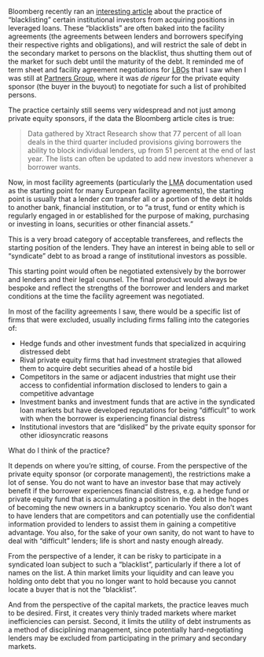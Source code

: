 <p class="lede">Bloomberg recently ran an <a href="http://www.bloomberg.com/news/2014-12-18/there-s-a-blacklist-in-800-billion-of-u-s-loans-and-it-s-legal.html">interesting article</a> about the practice of “blacklisting” certain institutional investors from acquiring positions in leveraged loans. These “blacklists” are often baked into the facility agreements (the agreements between lenders and borrowers specifying their respective rights and obligations), and will restrict the sale of debt in the secondary market to persons on the blacklist, thus shutting them out of the market for such debt until the maturity of the debt. It reminded me of term sheet and facility agreement negotiations for <abbr title="Leveraged Buyouts">LBOs</abbr> that I saw when I was still at <a href="">Partners Group</a>, where it was <i>de rigeur</i> for the private equity sponsor (the buyer in the buyout) to negotiate for such a list of prohibited persons.</p> 

The practice certainly still seems very widespread and not just among private equity sponsors, if the data the Bloomberg article cites is true: 

> Data gathered by Xtract Research show that 77 percent of all 
> loan deals in the third quarter included provisions giving borrowers 
> the ability to block individual lenders, up from 51 percent at the 
> end of last year. The lists can often be updated to add new 
> investors whenever a borrower wants. 

Now, in most facility agreements (particularly the <abbr title="Loan Market Association">LMA</abbr> documentation used as the starting point for many European facility agreements), the starting point is usually that a lender _can_ transfer all or a portion of the debt it holds to another bank, financial institution, or to <q>a trust, fund or entity which is regularly engaged in or established for the purpose of making, purchasing or investing in loans, securities or other financial assets.</q> 

This is a very broad category of acceptable transferees, and reflects the starting position of the lenders. They have an interest in being able to sell or “syndicate” debt to as broad a range of institutional investors as possible. 

This starting point would often be negotiated extensively by the borrower and lenders and their legal counsel. The final product would always be bespoke and reflect the strengths of the borrower and lenders and market conditions at the time the facility agreement was negotiated. 

In most of the facility agreements I saw, there would be a specific list of firms that were excluded, usually including firms falling into the categories of:

*   Hedge funds and other investment funds that specialized in acquiring distressed debt
*   Rival private equity firms that had investment strategies that allowed them to acquire debt securities ahead of a hostile bid 
*   Competitors in the same or adjacent industries that might use their access to confidential information disclosed to lenders to gain a competitive advantage 
*   Investment banks and investment funds that are active in the syndicated loan markets but have developed reputations for being “difficult” to work with when the borrower is experiencing financial distress
*   Institutional investors that are “disliked” by the private equity sponsor for other idiosyncratic reasons 

What do I think of the practice? 

It depends on where you’re sitting, of course. From the perspective of the private equity sponsor (or corporate management), the restrictions make a lot of sense. You do not want to have an investor base that may actively benefit if the borrower experiences financial distress, e.g. a hedge fund or private equity fund that is accumulating a position in the debt in the hopes of becoming the new owners in a bankruptcy scenario. You also don’t want to have lenders that are competitors and can potentially use the confidential information provided to lenders to assist them in gaining a competitive advantage. You also, for the sake of your own sanity, do not want to have to deal with “difficult” lenders; life is short and nasty enough already.  

From the perspective of a lender, it can be risky to participate in a syndicated loan subject to such a “blacklist”, particularly if there a lot of names on the list. A thin market limits your liquidity and can leave you holding onto debt that you no longer want to hold because you cannot locate a buyer that is not the “blacklist”. 

And from the perspective of the capital markets, the practice leaves much to be desired. First, it creates very thinly traded markets where market inefficiencies can persist. Second, it limits the utility of debt instruments as a method of disciplining management, since potentially hard-negotiating lenders may be excluded from participating in the primary and secondary markets.   



